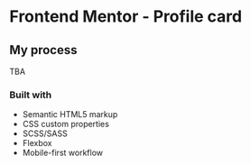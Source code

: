 # Frontend Mentor - Profile card

## My process

TBA

### Built with

- Semantic HTML5 markup
- CSS custom properties
- SCSS/SASS
- Flexbox
- Mobile-first workflow
